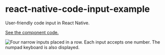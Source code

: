 # react-native-code-input-example
User-friendly code input in React Native.

[See the component code.](https://github.com/thoughtbot/react-native-code-input/blob/main/App.tsx)

<img src="https://raw.githubusercontent.com/thoughtbot/react-native-code-input/main/docs/code_input.gif?token=AJMG6DXMUJOMQ4G6RWXS7UDAABZM4" alt="Four narrow inputs placed in a row. Each input accepts one number. The numpad keyboard is also displayed." />
